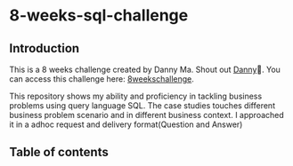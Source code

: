# 8-weeks-sql-challenge


## Introduction
This is a 8 weeks challenge created by Danny Ma. Shout out [Danny](https://www.linkedin.com/company/datawithdanny)🫡.
You can access this challenge here: [8weekschallenge](https://8weeksqlchallenge.com).

This repository shows my ability and proficiency in tackling business problems using query language SQL. The case studies touches different business problem scenario and in different business context. I approached it in a adhoc request and delivery format(Question and Answer)

## Table of contents

